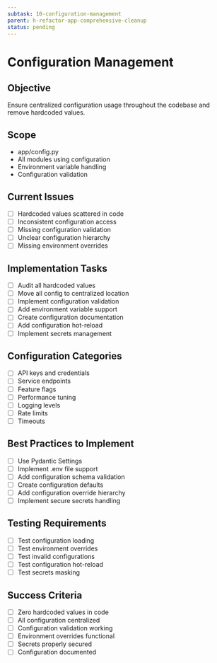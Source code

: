 ```yaml
---
subtask: 10-configuration-management
parent: h-refactor-app-comprehensive-cleanup
status: pending
---
```


# Configuration Management

## Objective
Ensure centralized configuration usage throughout the codebase and remove hardcoded values.

## Scope
- app/config.py
- All modules using configuration
- Environment variable handling
- Configuration validation

## Current Issues
- [ ] Hardcoded values scattered in code
- [ ] Inconsistent configuration access
- [ ] Missing configuration validation
- [ ] Unclear configuration hierarchy
- [ ] Missing environment overrides

## Implementation Tasks
- [ ] Audit all hardcoded values
- [ ] Move all config to centralized location
- [ ] Implement configuration validation
- [ ] Add environment variable support
- [ ] Create configuration documentation
- [ ] Add configuration hot-reload
- [ ] Implement secrets management

## Configuration Categories
- [ ] API keys and credentials
- [ ] Service endpoints
- [ ] Feature flags
- [ ] Performance tuning
- [ ] Logging levels
- [ ] Rate limits
- [ ] Timeouts

## Best Practices to Implement
- [ ] Use Pydantic Settings
- [ ] Implement .env file support
- [ ] Add configuration schema validation
- [ ] Create configuration defaults
- [ ] Add configuration override hierarchy
- [ ] Implement secure secrets handling

## Testing Requirements
- [ ] Test configuration loading
- [ ] Test environment overrides
- [ ] Test invalid configurations
- [ ] Test configuration hot-reload
- [ ] Test secrets masking

## Success Criteria
- [ ] Zero hardcoded values in code
- [ ] All configuration centralized
- [ ] Configuration validation working
- [ ] Environment overrides functional
- [ ] Secrets properly secured
- [ ] Configuration documented